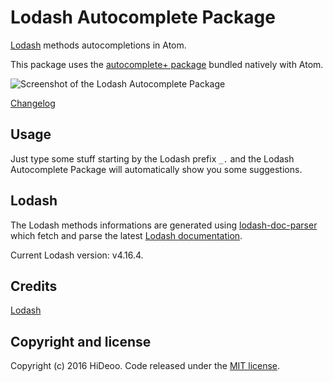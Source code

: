 # Lodash Autocomplete Package

[Lodash](https://lodash.com/) methods autocompletions in Atom.

This package uses the [autocomplete+ package](https://atom.io/packages/autocomplete-plus) bundled natively with Atom.

![Screenshot of the Lodash Autocomplete Package](http://i.imgur.com/gcadnMJ.gif)

[Changelog](https://github.com/HiDeoo/autocomplete-lodash/blob/master/CHANGELOG.md)

## Usage

Just type some stuff starting by the Lodash prefix `_.` and the Lodash Autocomplete Package will automatically show you some suggestions.

## Lodash

The Lodash methods informations are generated using [lodash-doc-parser](https://github.com/HiDeoo/lodash-doc-parser) which fetch and parse the latest [Lodash documentation](https://github.com/lodash/lodash/blob/master/doc/README.md).

Current Lodash version: v4.16.4.

## Credits

[Lodash](https://github.com/lodash/lodash/)

## Copyright and license

Copyright (c) 2016 HiDeoo. Code released under the [MIT license](https://github.com/HiDeoo/autocomplete-lodash/blob/master/LICENSE.md).
